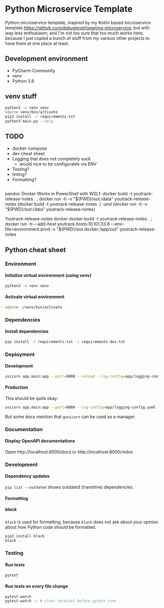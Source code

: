 # Python Microservice Template
Python microservice template, inspired by my Kotlin based microservice template https://github.com/debuglevel/greeting-microservice, but with way less enthusiasm; and I'm not too sure that too much works here, because I just copied a bunch of stuff from my various other projects to have them at one place at least. 

## Development environment
* PyCharm Community
* venv
* Python 3.8

## venv stuff
```bash
python3 -m venv venv
source venv/bin/activate
pip3 install -r requirements.txt
python3 main.py --help
```

## TODO
* docker-compose
* dev cheat sheet
* Logging that does not completely suck
  * would nice to be configurable via ENV
* Testing?
* linting?
* Formatting?

##
pandoc Docker
Works in PowerShell with WSL1: docker build -t youtrack-release-notes . ; docker run -ti -v "${PWD}/out:/data" youtrack-release-notes (docker build -t youtrack-release-notes .) -and (docker run -ti -v "${PWD}/out:/data" youtrack-release-notes)

Youtrack-release-notes docker
docker build -t youtrack-release-notes . ; docker run -ti --add-host youtrack.hosts:10.101.33.8 --env-file=environment.prod -v "${PWD}/out.docker:/app/out" youtrack-release-notes

## Python cheat sheet

### Environment

#### Initialize virtual environment (using venv)

```sh
python3 -m venv venv
```

#### Activate virtual environment

```sh
source ./venv/bin/activate
```

### Dependencies

#### Install dependencies

```sh
pip install -r requirements.txt -r requirements-dev.txt
```

### Deployment

#### Development

```sh
uvicorn app.main:app --port=8080 --reload --log-config=app/logging-config.yaml
```

#### Production
This should be quite okay:
```sh
uvicorn app.main:app --port=8080 --log-config=app/logging-config.yaml
```

But some docs mention that `gunicorn` can be used as a manager.

### Documentation

#### Display OpenAPI documentations

Open http://localhost:8000/docs or http://localhost:8000/redoc

### Development

#### Dependency updates

`pip list --outdated` shows outdated (transitive) dependencies.

#### Formatting
##### black
`black` is used for formatting, because `black` does not ask about your opinion about how Python code should be formatted.
```bash
pip3 install black
black .
```

### Testing

#### Run tests

```sh
pytest
```

#### Run tests on every file change

```sh
pytest-watch
pytest-watch -c # clear terminal before pytest runs
```